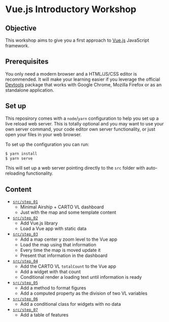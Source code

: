 # Vue.js Introductory Workshop

## Objective

This workshop aims to give you a first approach to [Vue.js](https://vuejs.org/) JavaScript framework.

## Prerequisites

You only need a modern browser and a HTML/JS/CSS editor is recommended. It will make your learning easier if you leverage the official [Devtools](https://github.com/vuejs/vue-devtools) package that works with Google Chrome, Mozilla Firefox or as an standalone application.

## Set up

This reposirory comes with a `node`/`yarn` configuration to help you set up a live reload web server. This is totally optional and you may want to use your own server command, your code editor own server functionality, or just open your files in your web browser.

To set up the configuration you can run:

```sh
$ yarn install
$ yarn serve
```

This will set up a web server pointing directly to the `src` folder with auto-reloading functionality.

## Content

* [`src/step_01`](src/step_01)
  * Minimal Airship + CARTO VL dashboard
  * Just with the map and some template content
* [`src/step_02`](src/step_02)
  * Add Vue.js library
  * Load a Vue app with static data
* [`src/step_03`](src/step_03)
  * Add a map center y zoom level to the Vue app
  * Load the map using that information
  * Every time the map is moved update it
  * Present that information in the dashboard
* [`src/step_04`](src/step_04)
  * Add the CARTO VL `totalCount` to the Vue app
  * Add a widget with that count
  * Conditional render a loading text until information is ready
* [`src/step_05`](src/step_05)
  * Add a method to format figures
  * Add a computed property as the division of two VL variables
* [`src/step_06`](src/step_06)
  * Add a conditional class for widgets with no data
* [`src/step_07`](src/step_07)
  * Add a table of features